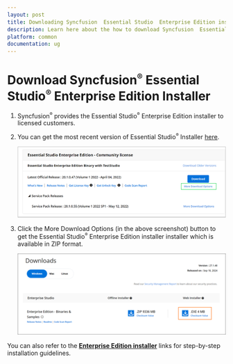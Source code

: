 ```yaml
---
layout: post
title: Downloading Syncfusion  Essential Studio  Enterprise Edition installer - Syncfusion
description: Learn here about the how to download Syncfusion  Essential Studio  Enterprise Edition installer from our syncfusion website with license.
platform: common
documentation: ug
--- 
```


# Download Syncfusion<sup style="font-size:70%">&reg;</sup>  Essential Studio<sup style="font-size:70%">&reg;</sup>  Enterprise Edition Installer

1. Syncfusion<sup style="font-size:70%">&reg;</sup>  provides the Essential Studio<sup style="font-size:70%">&reg;</sup>  Enterprise Edition installer to licensed customers. 

2. You can get the most recent version of Essential Studio<sup style="font-size:70%">&reg;</sup>  Installer [here](https://www.syncfusion.com/downloads/latest-version).

    ![Enterprise License and downloads of Syncfusion<sup style="font-size:70%">&reg;</sup>  Essential Studio](images/Enterprise-license-and-download.png)

2. Click the More Download Options (in the above screenshot) button to get the Essential Studio<sup style="font-size:70%">&reg;</sup>  Enterprise Edition installer installer which is available in ZIP format.

   ![License and downloads of Syncfusion<sup style="font-size:70%">&reg;</sup>  Essential Studio](images/start-trial-download-enterprise-edition-installer.png)



You can also refer to the [**Enterprise Edition installer**](https://help.syncfusion.com/common/essential-studio/installation/essential-studio-enterprise-edition-installer/how-to-install) links for step-by-step installation guidelines.	
